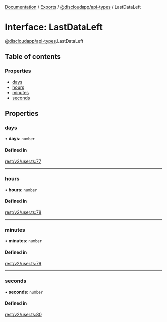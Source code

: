 [Documentation](../README.md) / [Exports](../modules.md) / [@discloudapp/api-types](../modules/discloudapp_api_types.md) / LastDataLeft

# Interface: LastDataLeft

[@discloudapp/api-types](../modules/discloudapp_api_types.md).LastDataLeft

## Table of contents

### Properties

- [days](discloudapp_api_types.LastDataLeft.md#days)
- [hours](discloudapp_api_types.LastDataLeft.md#hours)
- [minutes](discloudapp_api_types.LastDataLeft.md#minutes)
- [seconds](discloudapp_api_types.LastDataLeft.md#seconds)

## Properties

### days

• **days**: `number`

#### Defined in

[rest/v2/user.ts:77](https://github.com/discloud/discloud.app/blob/4f75b2e/packages/api-types/rest/v2/user.ts#L77)

___

### hours

• **hours**: `number`

#### Defined in

[rest/v2/user.ts:78](https://github.com/discloud/discloud.app/blob/4f75b2e/packages/api-types/rest/v2/user.ts#L78)

___

### minutes

• **minutes**: `number`

#### Defined in

[rest/v2/user.ts:79](https://github.com/discloud/discloud.app/blob/4f75b2e/packages/api-types/rest/v2/user.ts#L79)

___

### seconds

• **seconds**: `number`

#### Defined in

[rest/v2/user.ts:80](https://github.com/discloud/discloud.app/blob/4f75b2e/packages/api-types/rest/v2/user.ts#L80)
